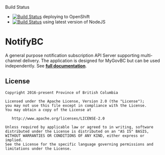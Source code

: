 Build Status
* [![Build Status](https://jenkins-gcpe-notifybc-tools.pathfinder.gov.bc.ca/buildStatus/icon?job=notify-bc-dev)](https://jenkins-gcpe-notifybc-tools.pathfinder.gov.bc.ca/job/notify-bc-dev/) deploying to OpenShift 
* [![Build Status](https://travis-ci.org/bcgov/MyGovBC-notification-server.svg?branch=master)](https://travis-ci.org/bcgov/MyGovBC-notification-server) using latest version of NodeJS 

NotifyBC
===========

A general purpose notification subscription API Server supporting multi-channel delivery. The application is designed for MyGovBC but can be used independently. See **[full documentation](https://bcgov.github.io/MyGovBC-notification-server/)**.

## License

    Copyright 2016-present Province of British Columbia

    Licensed under the Apache License, Version 2.0 (the "License");
    you may not use this file except in compliance with the License.
    You may obtain a copy of the License at 

       http://www.apache.org/licenses/LICENSE-2.0

    Unless required by applicable law or agreed to in writing, software
    distributed under the License is distributed on an "AS IS" BASIS,
    WITHOUT WARRANTIES OR CONDITIONS OF ANY KIND, either express or implied.
    See the License for the specific language governing permissions and
    limitations under the License.
